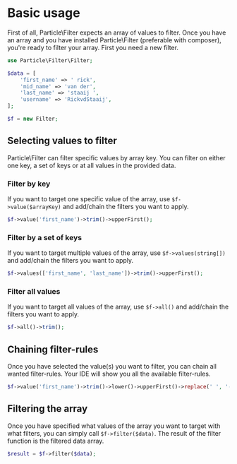 # Basic usage

First of all, Particle\Filter expects an array of values to filter. Once you have an array and you have installed
Particle\Filter (preferable with composer), you're ready to filter your array. First you need a new filter.

```php
use Particle\Filter\Filter;

$data = [
    'first_name' => ' rick',
    'mid_name' => 'van der',
    'last_name' => 'staaij ',
    'username' => 'RickvdStaaij',
];

$f = new Filter;
```

## Selecting values to filter

Particle\Filter can filter specific values by array key. You can filter on either one key, a set of keys or at all
values in the provided data.

### Filter by key

If you want to target one specific value of the array, use `$f->value($arrayKey)` and add/chain the filters you
want to apply.

```php
$f->value('first_name')->trim()->upperFirst();
```

### Filter by a set of keys

If you want to target multiple values of the array, use `$f->values(string[])` and add/chain the filters you
want to apply.

```php
$f->values(['first_name', 'last_name'])->trim()->upperFirst();
```

### Filter all values

If you want to target all values of the array, use `$f->all()` and add/chain the filters you want to apply.

```php
$f->all()->trim();
```

## Chaining filter-rules

Once you have selected the value(s) you want to filter, you can chain all wanted filter-rules. Your IDE will show you
all the available filter-rules.

```php
$f->value('first_name')->trim()->lower()->upperFirst()->replace(' ', '-');
```

## Filtering the array

Once you have specified what values of the array you want to target with what filters, you can simply call 
`$f->filter($data)`. The result of the filter function is the filtered data array.

```php
$result = $f->filter($data);
```
